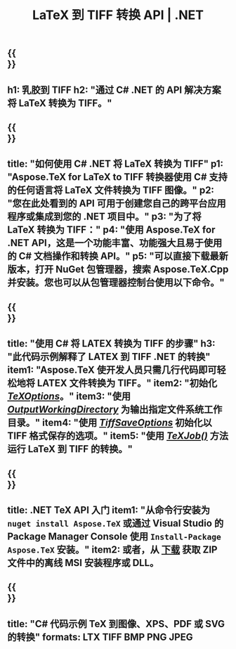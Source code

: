 ﻿---
translation: true
template: /_templates/_conversion-child-net.md
title: LaTeX 到 TIFF 转换 API | .NET
description: LaTeX 到 TIFF 的转换功能。将此本地 .NET 库集成到您的项目中，或使用跨平台应用程序将 LaTeX 转换为 TIFF。
keywords: latex to tiff api net，latex2tiff 集成 c#
url: /net/conversion/latex-to-tiff/
family: tex
platformtag: net
feature: conversion
informat: LATEX
outformat: TIFF
otherformats: BMP PNG JPEG PDF SVG XPS
---
{{<section banner>}}
---
h1: 乳胶到 TIFF
h2: "通过 C# .NET 的 API 解决方案将 LaTeX 转换为 TIFF。"
---

{{<section overview>}}
---
title: "如何使用 C# .NET 将 LaTeX 转换为 TIFF"
p1: "Aspose.TeX for LaTeX to TIFF 转换器使用 C# 支持的任何语言将 LaTeX 文件转换为 TIFF 图像。"
p2: "您在此处看到的 API 可用于创建您自己的跨平台应用程序或集成到您的 .NET 项目中。"
p3: "为了将 LaTeX 转换为 TIFF："
p4: "使用 Aspose.TeX for .NET API，这是一个功能丰富、功能强大且易于使用的 C# 文档操作和转换 API。"
p5: "可以直接下载最新版本，打开 NuGet 包管理器，搜索 Aspose.TeX.Cpp 并安装。您也可以从包管理器控制台使用以下命令。"
---

{{<section feature1>}}
---
title: "使用 C# 将 LATEX 转换为 TIFF 的步骤"
h3: "此代码示例解释了 LATEX 到 TIFF .NET 的转换"
item1: "Aspose.TeX 使开发人员只需几行代码即可轻松地将 LATEX 文件转换为 TIFF。"
item2: "初始化 [*TeXOptions*](https://reference.aspose.com/tex/net/aspose.tex/texoptions/)。"
item3: "使用 [*OutputWorkingDirectory*](https://reference.aspose.com/tex/net/aspose.tex/texoptions/outputworkingdirectory/) 为输出指定文件系统工作目录。"
item4: "使用 [*TiffSaveOptions*](https://reference.aspose.com/tex/net/aspose.tex.presentation.image/tiffsaveoptions/) 初始化以 TIFF 格式保存的选项。"
item5: "使用 [*TeXJob()*](https://reference.aspose.com/tex/net/aspose.tex/texjob/) 方法运行 LaTeX 到 TIFF 的转换。"
---

{{<section feature2>}}
---
title: .NET TeX API 入门
item1: "从命令行安装为 ```nuget install Aspose.TeX``` 或通过 Visual Studio 的 Package Manager Console 使用 ```Install-Package Aspose.TeX``` 安装。"
item2: 或者，从 [下载](https://downloads.aspose.com/tex/net) 获取 ZIP 文件中的离线 MSI 安装程序或 DLL。
---

{{<section widget>}}
---
title: "C# 代码示例 TeX 到图像、XPS、PDF 或 SVG 的转换"
formats: LTX TIFF BMP PNG JPEG
---